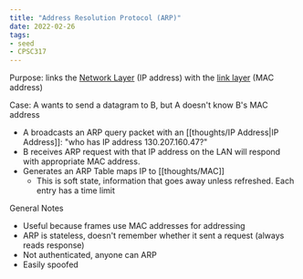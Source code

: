 ```yaml
---
title: "Address Resolution Protocol (ARP)"
date: 2022-02-26
tags:
- seed
- CPSC317
---
```


Purpose: links the [Network Layer](thoughts/Network%20Layer.md) (IP address) with the [link layer](thoughts/Link%20Layer.md) (MAC address)

Case: A wants to send a datagram to B, but A doesn't know B's MAC address

- A broadcasts an ARP query packet with an [[thoughts/IP Address|IP Address]]: "who has IP address 130.207.160.47?"
- B receives ARP request with that IP address on the LAN will respond with appropriate MAC address.
- Generates an ARP Table maps IP to [[thoughts/MAC]]
	- This is soft state, information that goes away unless refreshed. Each entry has a time limit

General Notes
- Useful because frames use MAC addresses for addressing
- ARP is stateless, doesn't remember whether it sent a request (always reads response)
- Not authenticated, anyone can ARP
- Easily spoofed